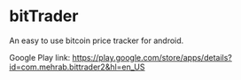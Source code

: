 # bitTrader
An easy to use bitcoin price tracker for android.

Google Play link: https://play.google.com/store/apps/details?id=com.mehrab.bittrader2&hl=en_US
